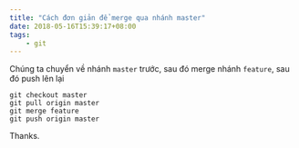 ```yaml
---
title: "Cách đơn giản để merge qua nhánh master"
date: 2018-05-16T15:39:17+08:00
tags:
    - git
---
```


Chúng ta chuyển về nhánh `master` trước, sau đó merge nhánh `feature`, sau đó push lên lại

``` git
git checkout master
git pull origin master
git merge feature
git push origin master
```

Thanks.


